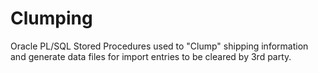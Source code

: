 # Clumping
Oracle PL/SQL Stored Procedures used to "Clump" shipping information and generate data files for import entries to be cleared by 3rd party.
